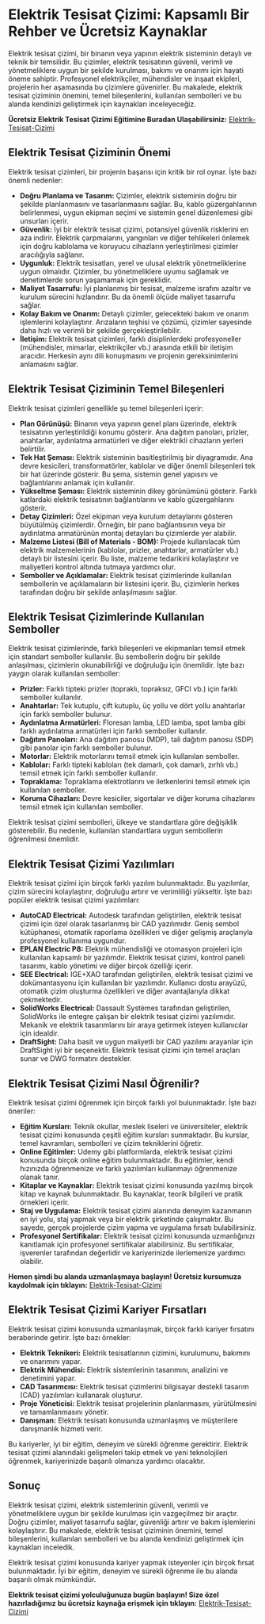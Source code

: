 # Elektrik Tesisat Çizimi: Kapsamlı Bir Rehber ve Ücretsiz Kaynaklar

Elektrik tesisat çizimi, bir binanın veya yapının elektrik sisteminin detaylı ve teknik bir temsilidir. Bu çizimler, elektrik tesisatının güvenli, verimli ve yönetmeliklere uygun bir şekilde kurulması, bakımı ve onarımı için hayati öneme sahiptir. Profesyonel elektrikçiler, mühendisler ve inşaat ekipleri, projelerin her aşamasında bu çizimlere güvenirler. Bu makalede, elektrik tesisat çiziminin önemini, temel bileşenlerini, kullanılan sembolleri ve bu alanda kendinizi geliştirmek için kaynakları inceleyeceğiz.

**Ücretsiz Elektrik Tesisat Çizimi Eğitimine Buradan Ulaşabilirsiniz:** [Elektrik-Tesisat-Cizimi](https://udemywork.com/elektrik-tesisat-cizimi)

## Elektrik Tesisat Çiziminin Önemi

Elektrik tesisat çizimleri, bir projenin başarısı için kritik bir rol oynar. İşte bazı önemli nedenler:

*   **Doğru Planlama ve Tasarım:** Çizimler, elektrik sisteminin doğru bir şekilde planlanmasını ve tasarlanmasını sağlar. Bu, kablo güzergahlarının belirlenmesi, uygun ekipman seçimi ve sistemin genel düzenlemesi gibi unsurları içerir.
*   **Güvenlik:** İyi bir elektrik tesisat çizimi, potansiyel güvenlik risklerini en aza indirir. Elektrik çarpmalarını, yangınları ve diğer tehlikeleri önlemek için doğru kablolama ve koruyucu cihazların yerleştirilmesi çizimler aracılığıyla sağlanır.
*   **Uygunluk:** Elektrik tesisatları, yerel ve ulusal elektrik yönetmeliklerine uygun olmalıdır. Çizimler, bu yönetmeliklere uyumu sağlamak ve denetimlerde sorun yaşamamak için gereklidir.
*   **Maliyet Tasarrufu:** İyi planlanmış bir tesisat, malzeme israfını azaltır ve kurulum sürecini hızlandırır. Bu da önemli ölçüde maliyet tasarrufu sağlar.
*   **Kolay Bakım ve Onarım:** Detaylı çizimler, gelecekteki bakım ve onarım işlemlerini kolaylaştırır. Arızaların teşhisi ve çözümü, çizimler sayesinde daha hızlı ve verimli bir şekilde gerçekleştirilebilir.
*   **İletişim:** Elektrik tesisat çizimleri, farklı disiplinlerdeki profesyoneller (mühendisler, mimarlar, elektrikçiler vb.) arasında etkili bir iletişim aracıdır. Herkesin aynı dili konuşmasını ve projenin gereksinimlerini anlamasını sağlar.

## Elektrik Tesisat Çiziminin Temel Bileşenleri

Elektrik tesisat çizimleri genellikle şu temel bileşenleri içerir:

*   **Plan Görünüşü:** Binanın veya yapının genel planı üzerinde, elektrik tesisatının yerleştirildiği konumu gösterir. Ana dağıtım panoları, prizler, anahtarlar, aydınlatma armatürleri ve diğer elektrikli cihazların yerleri belirtilir.
*   **Tek Hat Şeması:** Elektrik sisteminin basitleştirilmiş bir diyagramıdır. Ana devre kesicileri, transformatörler, kablolar ve diğer önemli bileşenleri tek bir hat üzerinde gösterir. Bu şema, sistemin genel yapısını ve bağlantılarını anlamak için kullanılır.
*   **Yükseltme Şeması:** Elektrik sisteminin dikey görünümünü gösterir. Farklı katlardaki elektrik tesisatının bağlantılarını ve kablo güzergahlarını gösterir.
*   **Detay Çizimleri:** Özel ekipman veya kurulum detaylarını gösteren büyütülmüş çizimlerdir. Örneğin, bir pano bağlantısının veya bir aydınlatma armatürünün montaj detayları bu çizimlerde yer alabilir.
*   **Malzeme Listesi (Bill of Materials - BOM):** Projede kullanılacak tüm elektrik malzemelerinin (kablolar, prizler, anahtarlar, armatürler vb.) detaylı bir listesini içerir. Bu liste, malzeme tedarikini kolaylaştırır ve maliyetleri kontrol altında tutmaya yardımcı olur.
*   **Semboller ve Açıklamalar:** Elektrik tesisat çizimlerinde kullanılan sembollerin ve açıklamaların bir listesini içerir. Bu, çizimlerin herkes tarafından doğru bir şekilde anlaşılmasını sağlar.

## Elektrik Tesisat Çizimlerinde Kullanılan Semboller

Elektrik tesisat çizimlerinde, farklı bileşenleri ve ekipmanları temsil etmek için standart semboller kullanılır. Bu sembollerin doğru bir şekilde anlaşılması, çizimlerin okunabilirliği ve doğruluğu için önemlidir. İşte bazı yaygın olarak kullanılan semboller:

*   **Prizler:** Farklı tipteki prizler (topraklı, topraksız, GFCI vb.) için farklı semboller kullanılır.
*   **Anahtarlar:** Tek kutuplu, çift kutuplu, üç yollu ve dört yollu anahtarlar için farklı semboller bulunur.
*   **Aydınlatma Armatürleri:** Floresan lamba, LED lamba, spot lamba gibi farklı aydınlatma armatürleri için farklı semboller kullanılır.
*   **Dağıtım Panoları:** Ana dağıtım panosu (MDP), tali dağıtım panosu (SDP) gibi panolar için farklı semboller bulunur.
*   **Motorlar:** Elektrik motorlarını temsil etmek için kullanılan semboller.
*   **Kablolar:** Farklı tipteki kabloları (tek damarlı, çok damarlı, zırhlı vb.) temsil etmek için farklı semboller kullanılır.
*   **Topraklama:** Topraklama elektrotlarını ve iletkenlerini temsil etmek için kullanılan semboller.
*   **Koruma Cihazları:** Devre kesiciler, sigortalar ve diğer koruma cihazlarını temsil etmek için kullanılan semboller.

Elektrik tesisat çizimi sembolleri, ülkeye ve standartlara göre değişiklik gösterebilir. Bu nedenle, kullanılan standartlara uygun sembollerin öğrenilmesi önemlidir.

## Elektrik Tesisat Çizimi Yazılımları

Elektrik tesisat çizimi için birçok farklı yazılım bulunmaktadır. Bu yazılımlar, çizim sürecini kolaylaştırır, doğruluğu artırır ve verimliliği yükseltir. İşte bazı popüler elektrik tesisat çizimi yazılımları:

*   **AutoCAD Electrical:** Autodesk tarafından geliştirilen, elektrik tesisat çizimi için özel olarak tasarlanmış bir CAD yazılımıdır. Geniş sembol kütüphanesi, otomatik raporlama özellikleri ve diğer gelişmiş araçlarıyla profesyonel kullanıma uygundur.
*   **EPLAN Electric P8:** Elektrik mühendisliği ve otomasyon projeleri için kullanılan kapsamlı bir yazılımdır. Elektrik tesisat çizimi, kontrol paneli tasarımı, kablo yönetimi ve diğer birçok özelliği içerir.
*   **SEE Electrical:** IGE+XAO tarafından geliştirilen, elektrik tesisat çizimi ve dokümantasyonu için kullanılan bir yazılımdır. Kullanıcı dostu arayüzü, otomatik çizim oluşturma özellikleri ve diğer avantajlarıyla dikkat çekmektedir.
*   **SolidWorks Electrical:** Dassault Systèmes tarafından geliştirilen, SolidWorks ile entegre çalışan bir elektrik tesisat çizimi yazılımıdır. Mekanik ve elektrik tasarımlarını bir araya getirmek isteyen kullanıcılar için idealdir.
*   **DraftSight:** Daha basit ve uygun maliyetli bir CAD yazılımı arayanlar için DraftSight iyi bir seçenektir. Elektrik tesisat çizimi için temel araçları sunar ve DWG formatını destekler.

## Elektrik Tesisat Çizimi Nasıl Öğrenilir?

Elektrik tesisat çizimi öğrenmek için birçok farklı yol bulunmaktadır. İşte bazı öneriler:

*   **Eğitim Kursları:** Teknik okullar, meslek liseleri ve üniversiteler, elektrik tesisat çizimi konusunda çeşitli eğitim kursları sunmaktadır. Bu kurslar, temel kavramları, sembolleri ve çizim tekniklerini öğretir.
*   **Online Eğitimler:** Udemy gibi platformlarda, elektrik tesisat çizimi konusunda birçok online eğitim bulunmaktadır. Bu eğitimler, kendi hızınızda öğrenmenize ve farklı yazılımları kullanmayı öğrenmenize olanak tanır.
*   **Kitaplar ve Kaynaklar:** Elektrik tesisat çizimi konusunda yazılmış birçok kitap ve kaynak bulunmaktadır. Bu kaynaklar, teorik bilgileri ve pratik örnekleri içerir.
*   **Staj ve Uygulama:** Elektrik tesisat çizimi alanında deneyim kazanmanın en iyi yolu, staj yapmak veya bir elektrik şirketinde çalışmaktır. Bu sayede, gerçek projelerde çizim yapma ve uygulama fırsatı bulabilirsiniz.
*   **Profesyonel Sertifikalar:** Elektrik tesisat çizimi konusunda uzmanlığınızı kanıtlamak için profesyonel sertifikalar alabilirsiniz. Bu sertifikalar, işverenler tarafından değerlidir ve kariyerinizde ilerlemenize yardımcı olabilir.

**Hemen şimdi bu alanda uzmanlaşmaya başlayın! Ücretsiz kursumuza kaydolmak için tıklayın:** [Elektrik-Tesisat-Cizimi](https://udemywork.com/elektrik-tesisat-cizimi)

## Elektrik Tesisat Çizimi Kariyer Fırsatları

Elektrik tesisat çizimi konusunda uzmanlaşmak, birçok farklı kariyer fırsatını beraberinde getirir. İşte bazı örnekler:

*   **Elektrik Teknikeri:** Elektrik tesisatlarının çizimini, kurulumunu, bakımını ve onarımını yapar.
*   **Elektrik Mühendisi:** Elektrik sistemlerinin tasarımını, analizini ve denetimini yapar.
*   **CAD Tasarımcısı:** Elektrik tesisat çizimlerini bilgisayar destekli tasarım (CAD) yazılımları kullanarak oluşturur.
*   **Proje Yöneticisi:** Elektrik tesisat projelerinin planlanmasını, yürütülmesini ve tamamlanmasını yönetir.
*   **Danışman:** Elektrik tesisatı konusunda uzmanlaşmış ve müşterilere danışmanlık hizmeti verir.

Bu kariyerler, iyi bir eğitim, deneyim ve sürekli öğrenme gerektirir. Elektrik tesisat çizimi alanındaki gelişmeleri takip etmek ve yeni teknolojileri öğrenmek, kariyerinizde başarılı olmanıza yardımcı olacaktır.

## Sonuç

Elektrik tesisat çizimi, elektrik sistemlerinin güvenli, verimli ve yönetmeliklere uygun bir şekilde kurulması için vazgeçilmez bir araçtır. Doğru çizimler, maliyet tasarrufu sağlar, güvenliği artırır ve bakım işlemlerini kolaylaştırır. Bu makalede, elektrik tesisat çiziminin önemini, temel bileşenlerini, kullanılan sembolleri ve bu alanda kendinizi geliştirmek için kaynakları inceledik.

Elektrik tesisat çizimi konusunda kariyer yapmak isteyenler için birçok fırsat bulunmaktadır. İyi bir eğitim, deneyim ve sürekli öğrenme ile bu alanda başarılı olmak mümkündür.

**Elektrik tesisat çizimi yolculuğunuza bugün başlayın! Size özel hazırladığımız bu ücretsiz kaynağa erişmek için tıklayın:** [Elektrik-Tesisat-Cizimi](https://udemywork.com/elektrik-tesisat-cizimi)

